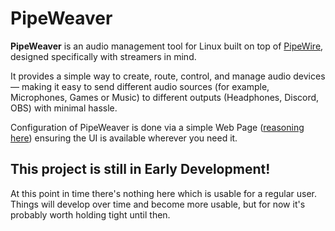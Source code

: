 # PipeWeaver

**PipeWeaver** is an audio management tool for Linux built on top of [PipeWire](https://pipewire.org), designed
specifically with streamers in mind.

It provides a simple way to create, route, control, and manage audio devices — making it easy to send different audio
sources (for example, Microphones, Games or Music) to different outputs (Headphones, Discord, OBS) with minimal hassle.

Configuration of PipeWeaver is done via a simple Web
Page ([reasoning here](https://github.com/pipeweaver/pipeweaver/wiki/Why-a-Web-Page%3F)) ensuring the UI is available
wherever you need it.

## This project is still in Early Development!

At this point in time there's nothing here which is usable for a regular user. Things will develop over time and become
more usable, but for now it's probably worth holding tight until then.


